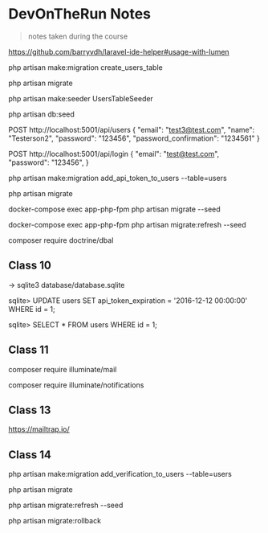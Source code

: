 # DevOnTheRun Notes

> notes taken during the course

https://github.com/barryvdh/laravel-ide-helper#usage-with-lumen

php artisan make:migration create_users_table

php artisan migrate

php artisan make:seeder UsersTableSeeder

php artisan db:seed

POST http://localhost:5001/api/users
{
"email": "test3@test.com",
"name": "Testerson2",
"password": "123456",
"password_confirmation": "1234561"
}

POST http://localhost:5001/api/login
{
"email": "test@test.com",
"password": "123456",
}

php artisan make:migration add_api_token_to_users --table=users

php artisan migrate

docker-compose exec app-php-fpm php artisan migrate --seed

docker-compose exec app-php-fpm php artisan migrate:refresh --seed

composer require doctrine/dbal

## Class 10

-> sqlite3 database/database.sqlite

sqlite> UPDATE users SET api_token_expiration = '2016-12-12 00:00:00' WHERE id = 1;

sqlite> SELECT \* FROM users WHERE id = 1;

## Class 11

composer require illuminate/mail

composer require illuminate/notifications

## Class 13

https://mailtrap.io/

## Class 14

php artisan make:migration add_verification_to_users --table=users

php artisan migrate

php artisan migrate:refresh --seed

php artisan migrate:rollback
